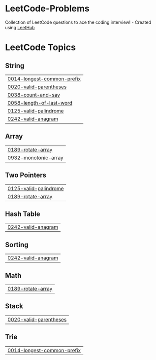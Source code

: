 # LeetCode-Problems
Collection of LeetCode questions to ace the coding interview! - Created using [LeetHub](https://github.com/QasimWani/LeetHub)

<!---LeetCode Topics Start-->
# LeetCode Topics
## String
|  |
| ------- |
| [0014-longest-common-prefix](https://github.com/vishnupriya2607/LeetCode-Problems/tree/master/0014-longest-common-prefix) |
| [0020-valid-parentheses](https://github.com/vishnupriya2607/LeetCode-Problems/tree/master/0020-valid-parentheses) |
| [0038-count-and-say](https://github.com/vishnupriya2607/LeetCode-Problems/tree/master/0038-count-and-say) |
| [0058-length-of-last-word](https://github.com/vishnupriya2607/LeetCode-Problems/tree/master/0058-length-of-last-word) |
| [0125-valid-palindrome](https://github.com/vishnupriya2607/LeetCode-Problems/tree/master/0125-valid-palindrome) |
| [0242-valid-anagram](https://github.com/vishnupriya2607/LeetCode-Problems/tree/master/0242-valid-anagram) |
## Array
|  |
| ------- |
| [0189-rotate-array](https://github.com/vishnupriya2607/LeetCode-Problems/tree/master/0189-rotate-array) |
| [0932-monotonic-array](https://github.com/vishnupriya2607/LeetCode-Problems/tree/master/0932-monotonic-array) |
## Two Pointers
|  |
| ------- |
| [0125-valid-palindrome](https://github.com/vishnupriya2607/LeetCode-Problems/tree/master/0125-valid-palindrome) |
| [0189-rotate-array](https://github.com/vishnupriya2607/LeetCode-Problems/tree/master/0189-rotate-array) |
## Hash Table
|  |
| ------- |
| [0242-valid-anagram](https://github.com/vishnupriya2607/LeetCode-Problems/tree/master/0242-valid-anagram) |
## Sorting
|  |
| ------- |
| [0242-valid-anagram](https://github.com/vishnupriya2607/LeetCode-Problems/tree/master/0242-valid-anagram) |
## Math
|  |
| ------- |
| [0189-rotate-array](https://github.com/vishnupriya2607/LeetCode-Problems/tree/master/0189-rotate-array) |
## Stack
|  |
| ------- |
| [0020-valid-parentheses](https://github.com/vishnupriya2607/LeetCode-Problems/tree/master/0020-valid-parentheses) |
## Trie
|  |
| ------- |
| [0014-longest-common-prefix](https://github.com/vishnupriya2607/LeetCode-Problems/tree/master/0014-longest-common-prefix) |
<!---LeetCode Topics End-->